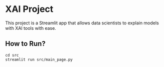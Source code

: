 # XAI Project

This project is a Streamlit app that allows data scientists to explain models with XAI tools with ease.

## How to Run?

```
cd src
streamlit run src/main_page.py
```